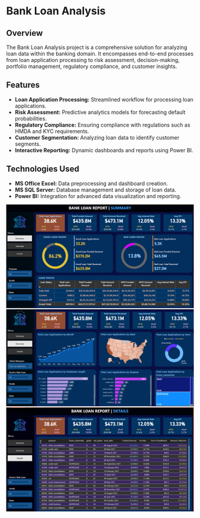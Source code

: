 # Bank Loan Analysis

## Overview
The Bank Loan Analysis project is a comprehensive solution for analyzing loan data within the banking domain. It encompasses end-to-end processes from loan application processing to risk assessment, decision-making, portfolio management, regulatory compliance, and customer insights.

## Features
- **Loan Application Processing:** Streamlined workflow for processing loan applications.
- **Risk Assessment:** Predictive analytics models for forecasting default probabilities.
- **Regulatory Compliance:** Ensuring compliance with regulations such as HMDA and KYC requirements.
- **Customer Segmentation:** Analyzing loan data to identify customer segments.
- **Interactive Reporting:** Dynamic dashboards and reports using Power BI.

## Technologies Used
- **MS Office Excel:** Data preprocessing and dashboard creation.
- **MS SQL Server:** Database management and storage of loan data.
- **Power BI:** Integration for advanced data visualization and reporting.

![SS1](SS1.png)
![SS1](SS2.png)
![SS1](SS3.jpg)


